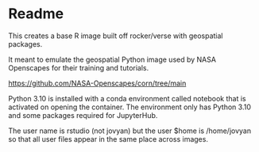 # Readme

This creates a base R image built off rocker/verse with geospatial packages.

It meant to emulate the geospatial Python image used by NASA Openscapes for their training and tutorials.

https://github.com/NASA-Openscapes/corn/tree/main

Python 3.10 is installed with a conda environment called notebook that is activated on opening the container. The environment only has Python 3.10 and some packages required for JupyterHub.

The user name is rstudio (not jovyan) but the user $home is /home/jovyan so that all user files appear in the same place across images.

